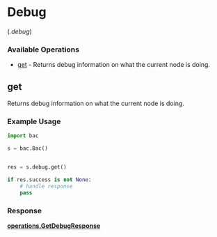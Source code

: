 # Debug
(*.debug*)

### Available Operations

* [get](#get) - Returns debug information on what the current node is doing.

## get

Returns debug information on what the current node is doing.

### Example Usage

```python
import bac

s = bac.Bac()


res = s.debug.get()

if res.success is not None:
    # handle response
    pass
```


### Response

**[operations.GetDebugResponse](../../models/operations/getdebugresponse.md)**

